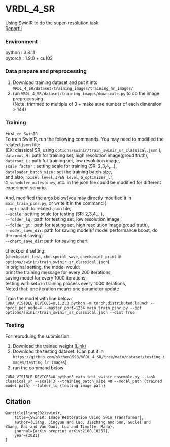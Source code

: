 # VRDL_4_SR
Using SwinIR to do the super-resolution task  
[Report!!](https://drive.google.com/file/d/1AgAtYsPpdXLypaov01X6h-s2sZJtzsQL/view?usp=sharing)
### Environment
python   : 3.8.11   
pytorch  : 1.9.0 + cu102

### Data prepare and preprocessing  
1. Download training dataset and put it into `VRDL_4_SR/dataset/training_images/training_hr_images/`  
2. run `VRDL_4_SR/dataset/training_images/downscale.py` to do the image preprocessing  
(Note: trimmed to multiple of 3 + make sure number of each dimension > 144)  


### Training
First, `cd SwinIR`  
To train SwinIR, run the following commands. You may need to modified the related .json file:  
(EX: classical SR, using `options/swinir/train_swinir_sr_classical.json` ),    
`dataroot_H`            : path for training set, high resolution image(groud truth),  
`dataroot_L`            : path for training set, low resolution image,  
`scale factor`          : setting scale for training (SR: 2,3,4,...),   
`dataloader_batch_size` : set the training batch size,    
and also,  `noisel level`, `JPEG level`, `G_optimizer_lr`, `G_scheduler_milestones`, etc. in the json file could be modified for different experiment scnario.  

And, modified the args below(you may directly modified it in `main_train_psnr.py`, or write it in the command )    
`--opt`           : path to related .json file,    
`--scale`         : setting scale for testing (SR: 2,3,4,...),    
`--folder_lq`     : path for testing set, low resolution image,  
`--folder_gt`     : path for testing set, high resolution image(groud truth),    
`--model_save_dir`: path for saving model(if model performance boost, do the model saving)  
`--chart_save_dir`: path for saving chart   

checkpoint setting:   
(`checkpoint_test`, `checkpoint_save`, `checkpoint_print` in `options/swinir/train_swinir_sr_classical.json`)  
In original setting, the model would:  
print the training message for every 200 iterations,  
saving model for every 1000 iterations,  
testing with set5 in training process every 1000 iterations,  
Noted that: one iteration means one parameter update      

Train the model with line below:  
`CUDA_VISIBLE_DEVICES=0,1,2,3 python -m torch.distributed.launch --nproc_per_node=4 --master_port=1234 main_train_psnr.py --opt options/swinir/train_swinir_sr_classical.json --dist True`

### Testing
For reproduing the submission:
1. Download the trained weight [(Link)](https://drive.google.com/file/d/1FuFTbK5vuE70G88livVOgCYLHIB-wI5l/view?usp=sharing)
2. Download the testing dataset. (Can put it in `https://github.com/skchen1993/VRDL_4_SR/tree/main/dataset/testing_images/testing_lr_images`)
3. run the command below

`CUDA_VISIBLE_DEVICES=0 python3 main_test_swinir_ensemble.py --task classical_sr --scale 3 --training_patch_size 48 --model_path {trained model path} --folder_lq {testing image path}`


## Citation
    @article{liang2021swinir,
        title={SwinIR: Image Restoration Using Swin Transformer},
        author={Liang, Jingyun and Cao, Jiezhang and Sun, Guolei and Zhang, Kai and Van Gool, Luc and Timofte, Radu},
        journal={arXiv preprint arXiv:2108.10257}, 
        year={2021}
    }

